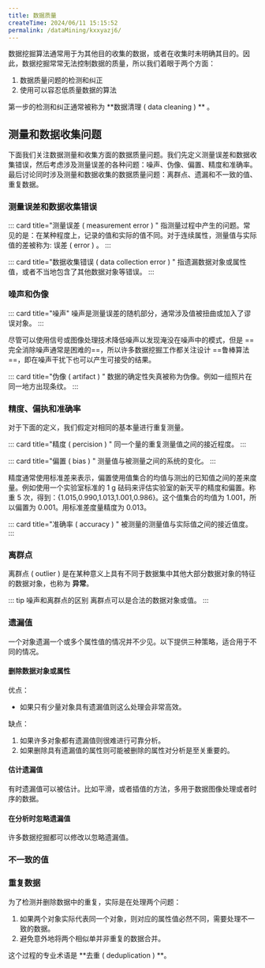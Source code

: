 ```yaml
---
title: 数据质量
createTime: 2024/06/11 15:15:52
permalink: /dataMining/kxxyazj6/
---
```

数据挖掘算法通常用于为其他目的收集的数据，或者在收集时未明确其目的。因此，数据挖掘常常无法控制数据的质量，所以我们着眼于两个方面：
1.  数据质量问题的检测和纠正
2.  使用可以容忍低质量数据的算法

第一步的检测和纠正通常被称为 **数据清理 ( data cleaning ) ** 。
<!-- more -->

## 测量和数据收集问题
下面我们关注数据测量和收集方面的数据质量问题。我们先定义测量误差和数据收集错误，然后考虑涉及测量误差的各种问题：噪声、伪像、偏置、精度和准确率。最后讨论同时涉及测量和数据收集的数据质量问题：离群点、遗漏和不一致的值、重复数据。

### 测量误差和数据收集错误
::: card  title="测量误差 ( measurement error ) "
指测量过程中产生的问题。常见的是：在某种程度上，记录的值和实际的值不同。对于连续属性，测量值与实际值的差被称为: 误差 ( error ) 。
:::

::: card  title="数据收集错误 ( data collection error ) "
指遗漏数据对象或属性值，或者不当地包含了其他数据对象等错误。
:::

### 噪声和伪像
::: card  title="噪声"
噪声是测量误差的随机部分，通常涉及值被扭曲或加入了谬误对象。
:::

尽管可以使用信号或图像处理技术降低噪声以发现淹没在噪声中的模式，但是 ==完全消除噪声通常是困难的==，所以许多数据挖掘工作都关注设计 ==鲁棒算法==，即在噪声干扰下也可以产生可接受的结果。

::: card  title="伪像 ( artifact ) "
数据的确定性失真被称为伪像。例如一组照片在同一地方出现条纹。
:::

### 精度、偏执和准确率
对于下面的定义，我们假定对相同的基本量进行重复测量。

::: card  title="精度 ( percision ) "
同一个量的重复测量值之间的接近程度。
:::

::: card  title="偏置 ( bias ) "
测量值与被测量之间的系统的变化。
:::

精度通常使用标准差来表示，偏置使用值集合的均值与测出的已知值之间的差来度量。例如使用一个实验室标准的 1 g 砝码来评估实验室的新天平的精度和偏置。称重 5 次，得到：{1.015,0.990,1.013,1.001,0.986}。这个值集合的均值为 1.001，所以偏置为 0.001。用标准差度量精度为 0.013。

::: card  title="准确率 ( accuracy ) "
被测量的测量值与实际值之间的接近值度。
:::

### 离群点
离群点 ( outlier ) 是在某种意义上具有不同于数据集中其他大部分数据对象的特征的数据对象，也称为 **异常**。

::: tip 噪声和离群点的区别
离群点可以是合法的数据对象或值。
:::

### 遗漏值
一个对象遗漏一个或多个属性值的情况并不少见。以下提供三种策略，适合用于不同的情况。

#### 删除数据对象或属性
优点：
-   如果只有少量对象具有遗漏值则这么处理会非常高效。

缺点：
1.  如果许多对象都有遗漏值则很难进行可靠分析。
2.  如果删除具有遗漏值的属性则可能被删除的属性对分析是至关重要的。

#### 估计遗漏值
有时遗漏值可以被估计。比如平滑，或者插值的方法，多用于数据图像处理或者时序的数据。

#### 在分析时忽略遗漏值
许多数据挖掘都可以修改以忽略遗漏值。

### 不一致的值
### 重复数据
为了检测并删除数据中的重复，实际是在处理两个问题：
1.  如果两个对象实际代表同一个对象，则对应的属性值必然不同，需要处理不一致的数据。
2.  避免意外地将两个相似单并非重复的数据合并。

这个过程的专业术语是 **去重 ( deduplication ) **。
